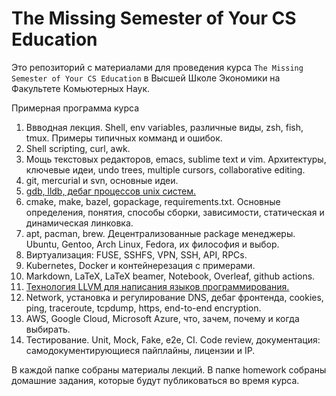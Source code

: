 # The Missing Semester of Your CS Education

Это репозиторий с материалами для проведения курса
`The Missing Semester of Your CS Education` в Высшей Школе Экономики на
Факультете Комьютерных Наук.

Примерная программа курса

1. Ввводная лекция. Shell, env variables, различные виды, zsh, fish, tmux. Примеры типичных комманд и ошибок.
2. Shell scripting, curl, awk.
3. Мощь текстовых редакторов, emacs, sublime text и vim. Архитектуры, ключевые идеи, undo trees, multiple cursors, collaborative editing.
4. git, mercurial и svn, основные идеи.
5. [gdb, lldb, дебаг процессов unix систем.](./gdb)
6. cmake, make, bazel, gopackage, requirements.txt. Основные определения, понятия, способы сборки, зависимости, статическая и динамическая линковка.
7. apt, pacman, brew. Децентрализованные package менеджеры. Ubuntu, Gentoo, Arch Linux, Fedora, их философия и выбор.
8. Виртуализация: FUSE, SSHFS, VPN, SSH, API, RPCs.
9. Kubernetes, Docker и контейнерезация с примерами.
10. Markdown, LaTeX, LaTeX beamer, Notebook, Overleaf, github actions.
11. [Технология LLVM для написания языков программирования.](./llvm)
12. Network, установка и регулирование DNS, дебаг фронтенда, cookies, ping, traceroute, tcpdump, https, end-to-end encryption.
13. AWS, Google Cloud, Microsoft Azure, что, зачем, почему и когда выбирать.
14. Тестирование. Unit, Mock, Fake, e2e, CI. Code review, документация: самодокументирующиеся пайплайны, лицензии и IP.

В каждой папке собраны материалы лекций. В папке homework собраны домашние задания, которые будут публиковаться во время курса.
